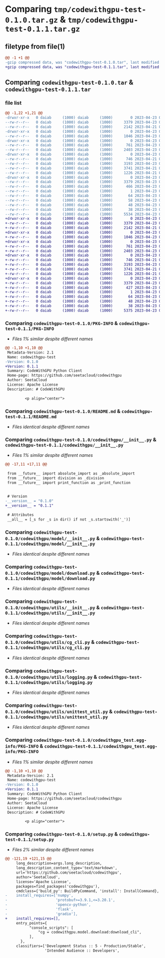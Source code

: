 # Comparing `tmp/codewithgpu-test-0.1.0.tar.gz` & `tmp/codewithgpu-test-0.1.1.tar.gz`

## filetype from file(1)

```diff
@@ -1 +1 @@
-gzip compressed data, was "codewithgpu-test-0.1.0.tar", last modified: Sun Apr 23 07:19:00 2023, max compression
+gzip compressed data, was "codewithgpu-test-0.1.1.tar", last modified: Sun Apr 23 07:24:11 2023, max compression
```

## Comparing `codewithgpu-test-0.1.0.tar` & `codewithgpu-test-0.1.1.tar`

### file list

```diff
@@ -1,22 +1,21 @@
-drwxr-xr-x   0 daiab     (1000) daiab     (1000)        0 2023-04-23 07:19:00.575249 codewithgpu-test-0.1.0/
--rw-r--r--   0 daiab     (1000) daiab     (1000)     3379 2023-04-23 07:19:00.575249 codewithgpu-test-0.1.0/PKG-INFO
--rw-r--r--   0 daiab     (1000) daiab     (1000)     2142 2023-04-21 09:27:22.000000 codewithgpu-test-0.1.0/README.md
-drwxr-xr-x   0 daiab     (1000) daiab     (1000)        0 2023-04-23 07:19:00.575249 codewithgpu-test-0.1.0/codewithgpu/
--rw-r--r--   0 daiab     (1000) daiab     (1000)     1046 2023-04-23 04:43:49.000000 codewithgpu-test-0.1.0/codewithgpu/__init__.py
-drwxr-xr-x   0 daiab     (1000) daiab     (1000)        0 2023-04-23 07:19:00.575249 codewithgpu-test-0.1.0/codewithgpu/model/
--rw-r--r--   0 daiab     (1000) daiab     (1000)      761 2023-04-23 05:19:24.000000 codewithgpu-test-0.1.0/codewithgpu/model/__init__.py
--rw-r--r--   0 daiab     (1000) daiab     (1000)     2403 2023-04-23 05:21:18.000000 codewithgpu-test-0.1.0/codewithgpu/model/download.py
-drwxr-xr-x   0 daiab     (1000) daiab     (1000)        0 2023-04-23 07:19:00.575249 codewithgpu-test-0.1.0/codewithgpu/utils/
--rw-r--r--   0 daiab     (1000) daiab     (1000)      746 2023-04-21 09:27:22.000000 codewithgpu-test-0.1.0/codewithgpu/utils/__init__.py
--rw-r--r--   0 daiab     (1000) daiab     (1000)     3193 2023-04-23 07:14:57.000000 codewithgpu-test-0.1.0/codewithgpu/utils/cg_cli.py
--rw-r--r--   0 daiab     (1000) daiab     (1000)     3741 2023-04-21 09:27:22.000000 codewithgpu-test-0.1.0/codewithgpu/utils/logging.py
--rw-r--r--   0 daiab     (1000) daiab     (1000)     1226 2023-04-21 09:27:22.000000 codewithgpu-test-0.1.0/codewithgpu/utils/unittest_util.py
-drwxr-xr-x   0 daiab     (1000) daiab     (1000)        0 2023-04-23 07:19:00.575249 codewithgpu-test-0.1.0/codewithgpu_test.egg-info/
--rw-r--r--   0 daiab     (1000) daiab     (1000)     3379 2023-04-23 07:19:00.000000 codewithgpu-test-0.1.0/codewithgpu_test.egg-info/PKG-INFO
--rw-r--r--   0 daiab     (1000) daiab     (1000)      466 2023-04-23 07:19:00.000000 codewithgpu-test-0.1.0/codewithgpu_test.egg-info/SOURCES.txt
--rw-r--r--   0 daiab     (1000) daiab     (1000)        1 2023-04-23 07:19:00.000000 codewithgpu-test-0.1.0/codewithgpu_test.egg-info/dependency_links.txt
--rw-r--r--   0 daiab     (1000) daiab     (1000)       64 2023-04-23 07:19:00.000000 codewithgpu-test-0.1.0/codewithgpu_test.egg-info/entry_points.txt
--rw-r--r--   0 daiab     (1000) daiab     (1000)       58 2023-04-23 07:19:00.000000 codewithgpu-test-0.1.0/codewithgpu_test.egg-info/requires.txt
--rw-r--r--   0 daiab     (1000) daiab     (1000)       48 2023-04-23 07:19:00.000000 codewithgpu-test-0.1.0/codewithgpu_test.egg-info/top_level.txt
--rw-r--r--   0 daiab     (1000) daiab     (1000)       38 2023-04-23 07:19:00.575249 codewithgpu-test-0.1.0/setup.cfg
--rw-r--r--   0 daiab     (1000) daiab     (1000)     5534 2023-04-23 04:44:59.000000 codewithgpu-test-0.1.0/setup.py
+drwxr-xr-x   0 daiab     (1000) daiab     (1000)        0 2023-04-23 07:24:11.965248 codewithgpu-test-0.1.1/
+-rw-r--r--   0 daiab     (1000) daiab     (1000)     3379 2023-04-23 07:24:11.965248 codewithgpu-test-0.1.1/PKG-INFO
+-rw-r--r--   0 daiab     (1000) daiab     (1000)     2142 2023-04-21 09:27:22.000000 codewithgpu-test-0.1.1/README.md
+drwxr-xr-x   0 daiab     (1000) daiab     (1000)        0 2023-04-23 07:24:11.965248 codewithgpu-test-0.1.1/codewithgpu/
+-rw-r--r--   0 daiab     (1000) daiab     (1000)     1046 2023-04-23 07:24:00.000000 codewithgpu-test-0.1.1/codewithgpu/__init__.py
+drwxr-xr-x   0 daiab     (1000) daiab     (1000)        0 2023-04-23 07:24:11.965248 codewithgpu-test-0.1.1/codewithgpu/model/
+-rw-r--r--   0 daiab     (1000) daiab     (1000)      761 2023-04-23 05:19:24.000000 codewithgpu-test-0.1.1/codewithgpu/model/__init__.py
+-rw-r--r--   0 daiab     (1000) daiab     (1000)     2403 2023-04-23 05:21:18.000000 codewithgpu-test-0.1.1/codewithgpu/model/download.py
+drwxr-xr-x   0 daiab     (1000) daiab     (1000)        0 2023-04-23 07:24:11.965248 codewithgpu-test-0.1.1/codewithgpu/utils/
+-rw-r--r--   0 daiab     (1000) daiab     (1000)      746 2023-04-21 09:27:22.000000 codewithgpu-test-0.1.1/codewithgpu/utils/__init__.py
+-rw-r--r--   0 daiab     (1000) daiab     (1000)     3193 2023-04-23 07:14:57.000000 codewithgpu-test-0.1.1/codewithgpu/utils/cg_cli.py
+-rw-r--r--   0 daiab     (1000) daiab     (1000)     3741 2023-04-21 09:27:22.000000 codewithgpu-test-0.1.1/codewithgpu/utils/logging.py
+-rw-r--r--   0 daiab     (1000) daiab     (1000)     1226 2023-04-21 09:27:22.000000 codewithgpu-test-0.1.1/codewithgpu/utils/unittest_util.py
+drwxr-xr-x   0 daiab     (1000) daiab     (1000)        0 2023-04-23 07:24:11.965248 codewithgpu-test-0.1.1/codewithgpu_test.egg-info/
+-rw-r--r--   0 daiab     (1000) daiab     (1000)     3379 2023-04-23 07:24:11.000000 codewithgpu-test-0.1.1/codewithgpu_test.egg-info/PKG-INFO
+-rw-r--r--   0 daiab     (1000) daiab     (1000)      427 2023-04-23 07:24:11.000000 codewithgpu-test-0.1.1/codewithgpu_test.egg-info/SOURCES.txt
+-rw-r--r--   0 daiab     (1000) daiab     (1000)        1 2023-04-23 07:24:11.000000 codewithgpu-test-0.1.1/codewithgpu_test.egg-info/dependency_links.txt
+-rw-r--r--   0 daiab     (1000) daiab     (1000)       64 2023-04-23 07:24:11.000000 codewithgpu-test-0.1.1/codewithgpu_test.egg-info/entry_points.txt
+-rw-r--r--   0 daiab     (1000) daiab     (1000)       48 2023-04-23 07:24:11.000000 codewithgpu-test-0.1.1/codewithgpu_test.egg-info/top_level.txt
+-rw-r--r--   0 daiab     (1000) daiab     (1000)       38 2023-04-23 07:24:11.965248 codewithgpu-test-0.1.1/setup.cfg
+-rw-r--r--   0 daiab     (1000) daiab     (1000)     5375 2023-04-23 07:22:10.000000 codewithgpu-test-0.1.1/setup.py
```

### Comparing `codewithgpu-test-0.1.0/PKG-INFO` & `codewithgpu-test-0.1.1/PKG-INFO`

 * *Files 1% similar despite different names*

```diff
@@ -1,10 +1,10 @@
 Metadata-Version: 2.1
 Name: codewithgpu-test
-Version: 0.1.0
+Version: 0.1.1
 Summary: CodeWithGPU Python Client
 Home-page: https://github.com/seetacloud/codewithgpu
 Author: SeetaCloud
 License: Apache License
 Description: # CodeWithGPU
         
         <p align="center">
```

### Comparing `codewithgpu-test-0.1.0/README.md` & `codewithgpu-test-0.1.1/README.md`

 * *Files identical despite different names*

### Comparing `codewithgpu-test-0.1.0/codewithgpu/__init__.py` & `codewithgpu-test-0.1.1/codewithgpu/__init__.py`

 * *Files 1% similar despite different names*

```diff
@@ -17,11 +17,11 @@
 
 from __future__ import absolute_import as _absolute_import
 from __future__ import division as _division
 from __future__ import print_function as _print_function
 
 
 # Version
-__version__ = "0.1.0"
+__version__ = "0.1.1"
 
 # Attributes
 __all__ = [_s for _s in dir() if not _s.startswith('_')]
```

### Comparing `codewithgpu-test-0.1.0/codewithgpu/model/__init__.py` & `codewithgpu-test-0.1.1/codewithgpu/model/__init__.py`

 * *Files identical despite different names*

### Comparing `codewithgpu-test-0.1.0/codewithgpu/model/download.py` & `codewithgpu-test-0.1.1/codewithgpu/model/download.py`

 * *Files identical despite different names*

### Comparing `codewithgpu-test-0.1.0/codewithgpu/utils/__init__.py` & `codewithgpu-test-0.1.1/codewithgpu/utils/__init__.py`

 * *Files identical despite different names*

### Comparing `codewithgpu-test-0.1.0/codewithgpu/utils/cg_cli.py` & `codewithgpu-test-0.1.1/codewithgpu/utils/cg_cli.py`

 * *Files identical despite different names*

### Comparing `codewithgpu-test-0.1.0/codewithgpu/utils/logging.py` & `codewithgpu-test-0.1.1/codewithgpu/utils/logging.py`

 * *Files identical despite different names*

### Comparing `codewithgpu-test-0.1.0/codewithgpu/utils/unittest_util.py` & `codewithgpu-test-0.1.1/codewithgpu/utils/unittest_util.py`

 * *Files identical despite different names*

### Comparing `codewithgpu-test-0.1.0/codewithgpu_test.egg-info/PKG-INFO` & `codewithgpu-test-0.1.1/codewithgpu_test.egg-info/PKG-INFO`

 * *Files 1% similar despite different names*

```diff
@@ -1,10 +1,10 @@
 Metadata-Version: 2.1
 Name: codewithgpu-test
-Version: 0.1.0
+Version: 0.1.1
 Summary: CodeWithGPU Python Client
 Home-page: https://github.com/seetacloud/codewithgpu
 Author: SeetaCloud
 License: Apache License
 Description: # CodeWithGPU
         
         <p align="center">
```

### Comparing `codewithgpu-test-0.1.0/setup.py` & `codewithgpu-test-0.1.1/setup.py`

 * *Files 2% similar despite different names*

```diff
@@ -121,19 +121,15 @@
     long_description=args.long_description,
     long_description_content_type='text/markdown',
     url='https://github.com/seetacloud/codewithgpu',
     author='SeetaCloud',
     license='Apache License',
     packages=find_packages('codewithgpu'),
     cmdclass={'build_py': BuildPyCommand, 'install': InstallCommand},
-    install_requires=['numpy',
-                      'protobuf>=3.9.1,<=3.20.1',
-                      'opencv-python',
-                      'flask',
-                      'gradio'],
+    install_requires=[],
     entry_points={
           "console_scripts": [
               "cg = codewithgpu.model.download:download_cli",
           ],
       },
     classifiers=['Development Status :: 5 - Production/Stable',
                  'Intended Audience :: Developers',
```


